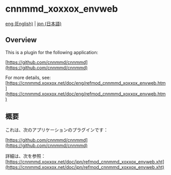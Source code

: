 # cnnmmd_xoxxox_envweb

[eng (English)](#Overview) | [jpn (日本語)](#概要)

## Overview

This is a plugin for the following application:

[https://github.com/cnnmmd/cnnmmd](https://github.com/cnnmmd/cnnmmd)

For more details, see:  
[https://cnnmmd.xoxxox.net/doc/eng/refmod_cnnmmd_xoxxox_envweb.htm](https://cnnmmd.xoxxox.net/doc/eng/refmod_cnnmmd_xoxxox_envweb.htm)

## 概要

これは、次のアプリケーションのプラグインです：

[https://github.com/cnnmmd/cnnmmd](https://github.com/cnnmmd/cnnmmd)

詳細は、次を参照：[https://cnnmmd.xoxxox.net/doc/jpn/refmod_cnnmmd_xoxxox_envweb.xht](https://cnnmmd.xoxxox.net/doc/jpn/refmod_cnnmmd_xoxxox_envweb.xht)